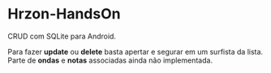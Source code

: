 # Hrzon-HandsOn
CRUD com SQLite para Android.

Para fazer **update** ou **delete** basta apertar e segurar em um surfista da lista.
Parte de **ondas** e **notas** associadas ainda não implementada.
